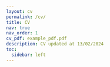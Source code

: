 ```yaml
---
layout: cv
permalink: /cv/
title: CV
nav: true
nav_order: 1
cv_pdf: example_pdf.pdf
description: CV updated at 13/02/2024
toc:
  sidebar: left
---
```

